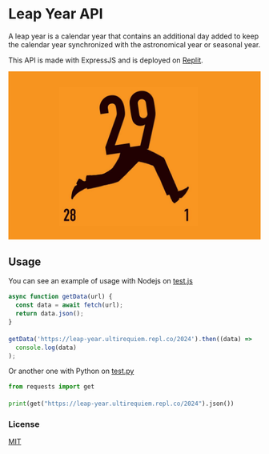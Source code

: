 # Leap Year API

A leap year is a calendar year that contains an additional day added to
keep the calendar year synchronized with the astronomical year or seasonal year.

This API is made with ExpressJS and is deployed on [Replit](http://repl.it).

![Cover](./assets/cover.jpg)

## Usage

You can see an example of usage with Nodejs on [test.js](./test.js)

```javascript
async function getData(url) {
  const data = await fetch(url);
  return data.json();
}

getData('https://leap-year.ultirequiem.repl.co/2024').then((data) =>
  console.log(data)
);
```

Or another one with Python on [test.py](./test.py)

```python
from requests import get

print(get("https://leap-year.ultirequiem.repl.co/2024").json())
```

### License

[MIT](./LICENSE)

